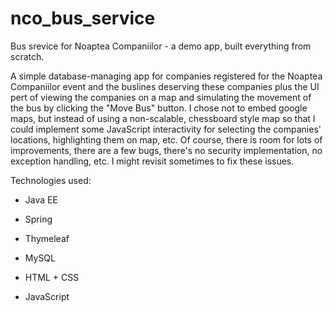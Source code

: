 # nco_bus_service
Bus srevice for Noaptea Companiilor - a demo app, built everything from scratch.

A simple database-managing app for companies registered for the Noaptea Companiilor event and the buslines deserving these companies plus the UI pert of viewing the companies on a map and simulating the movement of the bus by clicking the "Move Bus" button.
I chose not to embed google maps, but instead of using a non-scalable, chessboard style map so that I could implement some JavaScript interactivity for selecting the companies' locations, highlighting them on map, etc.
Of course, there is room for lots of improvements, there are a few bugs, there's no security implementation, no exception handling, etc. I might revisit sometimes to fix these issues.

Technologies used:
- Java EE
- Spring
- Thymeleaf
- MySQL

- HTML + CSS
- JavaScript
